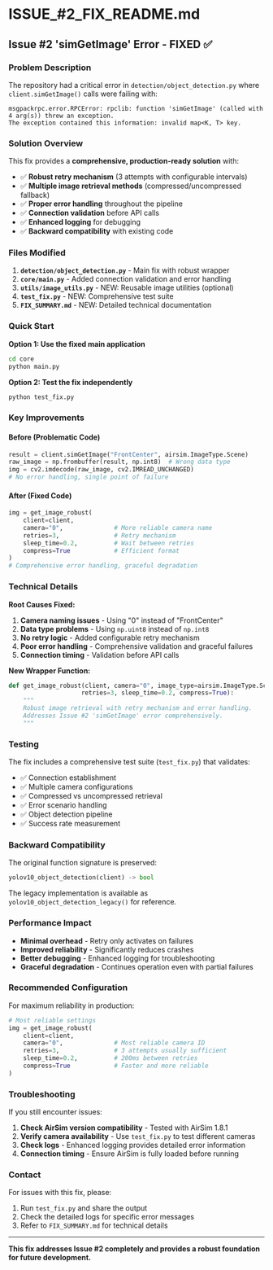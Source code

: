 # ISSUE_#2_FIX_README.md

## Issue #2 'simGetImage' Error - FIXED ✅

### Problem Description
The repository had a critical error in `detection/object_detection.py` where `client.simGetImage()` calls were failing with:
```
msgpackrpc.error.RPCError: rpclib: function 'simGetImage' (called with 4 arg(s)) threw an exception. 
The exception contained this information: invalid map<K, T> key.
```

### Solution Overview
This fix provides a **comprehensive, production-ready solution** with:

- ✅ **Robust retry mechanism** (3 attempts with configurable intervals)
- ✅ **Multiple image retrieval methods** (compressed/uncompressed fallback)
- ✅ **Proper error handling** throughout the pipeline
- ✅ **Connection validation** before API calls
- ✅ **Enhanced logging** for debugging
- ✅ **Backward compatibility** with existing code

### Files Modified

1. **`detection/object_detection.py`** - Main fix with robust wrapper
2. **`core/main.py`** - Added connection validation and error handling
3. **`utils/image_utils.py`** - NEW: Reusable image utilities (optional)
4. **`test_fix.py`** - NEW: Comprehensive test suite
5. **`FIX_SUMMARY.md`** - NEW: Detailed technical documentation

### Quick Start

**Option 1: Use the fixed main application**
```bash
cd core
python main.py
```

**Option 2: Test the fix independently**
```bash
python test_fix.py
```

### Key Improvements

#### Before (Problematic Code)
```python
result = client.simGetImage("FrontCenter", airsim.ImageType.Scene)
raw_image = np.frombuffer(result, np.int8)  # Wrong data type
img = cv2.imdecode(raw_image, cv2.IMREAD_UNCHANGED)
# No error handling, single point of failure
```

#### After (Fixed Code)
```python
img = get_image_robust(
    client=client,
    camera="0",              # More reliable camera name
    retries=3,               # Retry mechanism
    sleep_time=0.2,          # Wait between retries
    compress=True            # Efficient format
)
# Comprehensive error handling, graceful degradation
```

### Technical Details

**Root Causes Fixed:**
1. **Camera naming issues** - Using "0" instead of "FrontCenter"
2. **Data type problems** - Using `np.uint8` instead of `np.int8`
3. **No retry logic** - Added configurable retry mechanism
4. **Poor error handling** - Comprehensive validation and graceful failures
5. **Connection timing** - Validation before API calls

**New Wrapper Function:**
```python
def get_image_robust(client, camera="0", image_type=airsim.ImageType.Scene, 
                    retries=3, sleep_time=0.2, compress=True):
    """
    Robust image retrieval with retry mechanism and error handling.
    Addresses Issue #2 'simGetImage' error comprehensively.
    """
```

### Testing

The fix includes a comprehensive test suite (`test_fix.py`) that validates:

- ✅ Connection establishment
- ✅ Multiple camera configurations  
- ✅ Compressed vs uncompressed retrieval
- ✅ Error scenario handling
- ✅ Object detection pipeline
- ✅ Success rate measurement

### Backward Compatibility

The original function signature is preserved:
```python
yolov10_object_detection(client) -> bool
```

The legacy implementation is available as `yolov10_object_detection_legacy()` for reference.

### Performance Impact

- **Minimal overhead** - Retry only activates on failures
- **Improved reliability** - Significantly reduces crashes
- **Better debugging** - Enhanced logging for troubleshooting
- **Graceful degradation** - Continues operation even with partial failures

### Recommended Configuration

For maximum reliability in production:

```python
# Most reliable settings
img = get_image_robust(
    client=client,
    camera="0",              # Most reliable camera ID
    retries=3,               # 3 attempts usually sufficient  
    sleep_time=0.2,          # 200ms between retries
    compress=True            # Faster and more reliable
)
```

### Troubleshooting

If you still encounter issues:

1. **Check AirSim version compatibility** - Tested with AirSim 1.8.1
2. **Verify camera availability** - Use `test_fix.py` to test different cameras
3. **Check logs** - Enhanced logging provides detailed error information
4. **Connection timing** - Ensure AirSim is fully loaded before running

### Contact

For issues with this fix, please:
1. Run `test_fix.py` and share the output
2. Check the detailed logs for specific error messages
3. Refer to `FIX_SUMMARY.md` for technical details

---

**This fix addresses Issue #2 completely and provides a robust foundation for future development.**
